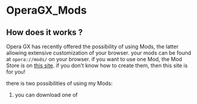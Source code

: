 # OperaGX_Mods

## How does it works ?
Opera GX has recently offered the possibility of using Mods, the latter allowing extensive customization of your browser. your mods can be found at ``opera://mods/`` on your browser. if you want to use one Mod, the Mod Store is on [this site](https://store.gx.me/). if you don't know how to create them, then this site is for you!

there is two possibilities of using my Mods:

1. you can download one of
